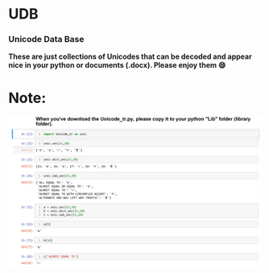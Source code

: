 # UDB
### Unicode Data Base
**These are just collections of Unicodes that can be decoded and appear nice in your python or documents (.docx). Please enjoy them :smile:**
# Note:
![Unic](https://github.com/kakkarja/UDB/blob/master/Screenshot.png)
